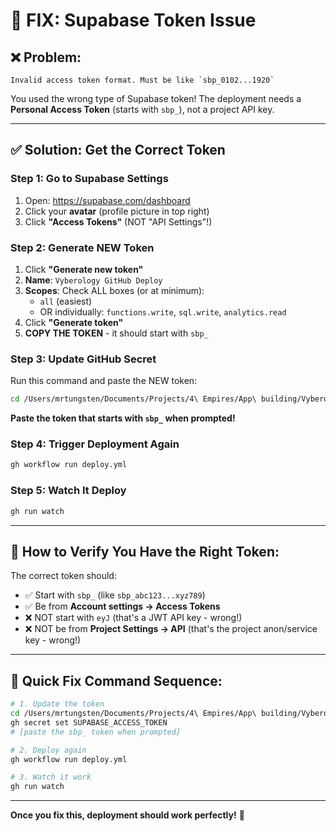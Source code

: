 # 🔧 FIX: Supabase Token Issue

## ❌ **Problem:**
```
Invalid access token format. Must be like `sbp_0102...1920`
```

You used the wrong type of Supabase token! The deployment needs a **Personal Access Token** (starts with `sbp_`), not a project API key.

---

## ✅ **Solution: Get the Correct Token**

### **Step 1: Go to Supabase Settings**

1. Open: https://supabase.com/dashboard
2. Click your **avatar** (profile picture in top right)
3. Click **"Access Tokens"** (NOT "API Settings"!)

### **Step 2: Generate NEW Token**

1. Click **"Generate new token"**
2. **Name**: `Vyberology GitHub Deploy`
3. **Scopes**: Check ALL boxes (or at minimum):
   - `all` (easiest)
   - OR individually: `functions.write`, `sql.write`, `analytics.read`
4. Click **"Generate token"**
5. **COPY THE TOKEN** - it should start with `sbp_`

### **Step 3: Update GitHub Secret**

Run this command and paste the NEW token:

```bash
cd /Users/mrtungsten/Documents/Projects/4\ Empires/App\ building/Vyberology/Vyberology-main-27.10.25 && gh secret set SUPABASE_ACCESS_TOKEN
```

**Paste the token that starts with `sbp_` when prompted!**

### **Step 4: Trigger Deployment Again**

```bash
gh workflow run deploy.yml
```

### **Step 5: Watch It Deploy**

```bash
gh run watch
```

---

## 🎯 **How to Verify You Have the Right Token:**

The correct token should:
- ✅ Start with `sbp_` (like `sbp_abc123...xyz789`)
- ✅ Be from **Account settings → Access Tokens**
- ❌ NOT start with `eyJ` (that's a JWT API key - wrong!)
- ❌ NOT be from **Project Settings → API** (that's the project anon/service key - wrong!)

---

## 🚀 **Quick Fix Command Sequence:**

```bash
# 1. Update the token
cd /Users/mrtungsten/Documents/Projects/4\ Empires/App\ building/Vyberology/Vyberology-main-27.10.25
gh secret set SUPABASE_ACCESS_TOKEN
# [paste the sbp_ token when prompted]

# 2. Deploy again
gh workflow run deploy.yml

# 3. Watch it work
gh run watch
```

---

**Once you fix this, deployment should work perfectly!** 🎉
